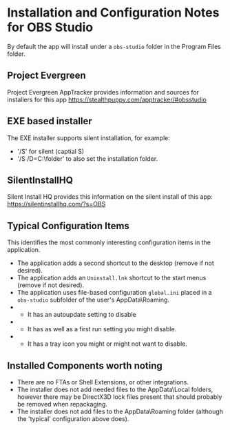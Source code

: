 # Installation and Configuration Notes for OBS Studio

By default the app will install under a `obs-studio` folder in the Program Files folder.


## Project Evergreen
Project Evergreen AppTracker provides information and sources for installers for this app https://stealthpuppy.com/apptracker/#obsstudio 




## EXE based installer

The EXE installer supports silent installation, for example:
* '/S' for silent (captial S)
* '/S /D=C:\folder' to also set the installation folder.


## SilentInstallHQ

Silent Install HQ provides this information on the silent install of this app: https://silentinstallhq.com/?s=OBS 

## Typical Configuration Items 

This identifies the most commonly interesting configuration items in the application.

* The application adds a second shortcut to the desktop (remove if not desired).
* The application adds an `Uninstall.lnk` shortcut to the start menus (remove if not desired). 
* The application uses file-based configuration `global.ini` placed in a `obs-studio` subfolder of the user's AppData\Roaming.
* * It has an autoupdate setting to disable
* * It has as well as a first run setting you might disable.
* * It has a tray icon you might or might not want to disable.

## Installed Components worth noting
 
* There are no FTAs or Shell Extensions, or other integrations.
* The installer does not add needed files to the AppData\Local folders, however there may be DirectX3D lock files present that should probably be removed when repackaging.
* The installer does not add files to the AppData\Roaming folder (although the 'typical' configuration above does).
